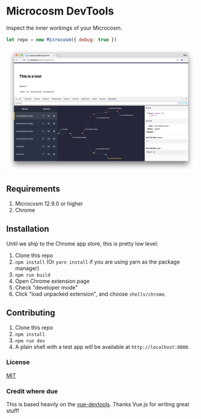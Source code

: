 # Microcosm DevTools

Inspect the inner workings of your Microcosm.

```javascript
let repo = new Microcosm({ debug: true })
```

![Demo](./assets/screenshot.png)

## Requirements

1. Microcosm 12.9.0 or higher
2. Chrome

## Installation

Until we ship to the Chrome app store, this is pretty low level:

1. Clone this repo
2. `npm install` (Or `yarn install` if you are using yarn as the package manager)
3. `npm run build`
4. Open Chrome extension page
5. Check "developer mode"
6. Click "load unpacked extension", and choose `shells/chrome`.

## Contributing

1. Clone this repo
2. `npm install`
3. `npm run dev`
4. A plain shell with a test app will be available at `http://localhost:8080`.

### License

[MIT](http://opensource.org/licenses/MIT)

### Credit where due

This is based heavily on the [vue-devtools](https://github.com/vuejs/vue-devtools). Thanks Vue.js for writing great stuff!
